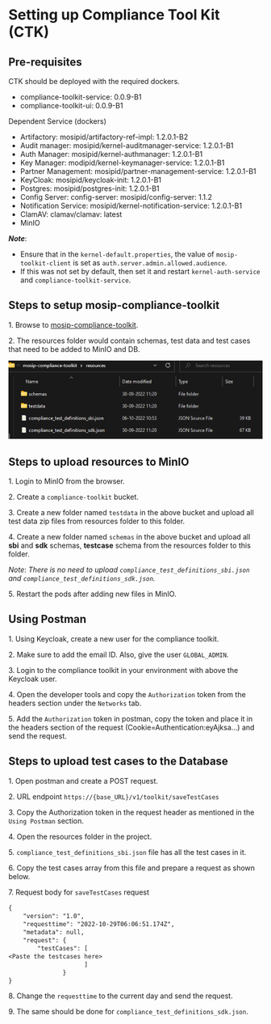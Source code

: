 # Setting up Compliance Tool Kit (CTK)

## Pre-requisites

CTK should be deployed with the required dockers.

* compliance-toolkit-service: 0.0.9-B1
* compliance-toolkit-ui: 0.0.9-B1

Dependent Service (dockers)
* Artifactory: mosipid/artifactory-ref-impl: 1.2.0.1-B2
* Audit manager: mosipid/kernel-auditmanager-service: 1.2.0.1-B1
* Auth Manager: mosipid/kernel-authmanager: 1.2.0.1-B1
* Key Manager: modipid/kernel-keymanager-service: 1.2.0.1-B1
* Partner Management: mosipid/partner-management-service: 1.2.0.1-B1
* KeyCloak: mosipid/keycloak-init: 1.2.0.1-B1
* Postgres: mosipid/postgres-init: 1.2.0.1-B1
* Config Server: config-server: mosipid/config-server: 1.1.2
* Notification Service: mosipid/kernel-notification-service: 1.2.0.1-B1
* ClamAV: clamav/clamav: latest
* MinIO

_**Note**_: 
* Ensure that in the `kernel-default.properties`, the value of `mosip-toolkit-client` is set as `auth.server.admin.allowed.audience`. 
* If this was not set by default, then set it and restart `kernel-auth-service` and `compliance-toolkit-service`.

## Steps to setup mosip-compliance-toolkit

1\.	Browse to [mosip-compliance-toolkit](https://github.com/mosip-compliance-toolkit.git).
       
2\. The resources folder would contain schemas, test data and test cases that need to be added to MinIO and DB.
  
![](_images/ctk-resources-folder.png)
   
## Steps to upload resources to MinIO
   
1\. Login to MinIO from the browser.
    
2\. Create a `compliance-toolkit` bucket.
    
3\. Create a new folder named `testdata` in the above bucket and upload all test data zip files from resources folder to this folder.
    
4\. Create a new folder named `schemas` in the above bucket and upload all **sbi** and **sdk** schemas, **testcase** schema from the resources folder to this folder.

_Note_: _There is no need to upload `compliance_test_definitions_sbi.json` and `compliance_test_definitions_sdk.json`._

5\. Restart the pods after adding new files in MinIO.
   
## Using Postman
   
1\. Using Keycloak, create a new user for the compliance toolkit.
 
2\. Make sure to add the email ID. Also, give the user `GLOBAL_ADMIN`.

3\. Login to the compliance toolkit in your environment with above the Keycloak user.

4\. Open the developer tools and copy the `Authorization` token from the headers section under the `Networks` tab.
         
5\. Add the `Authorization` token in postman, copy the token and place it in the headers section of the request (Cookie=Authentication:eyAjksa...) and send the request.
    
     
 ## Steps to upload test cases to the Database
        
1\.	Open postman and create a POST request.
        
2\.	URL endpoint `https://{base_URL}/v1/toolkit/saveTestCases`
        
3\.	Copy the Authorization token in the request header as mentioned in the `Using Postman` section.
        
4\.	Open the resources folder in the project.
        
5\.	`compliance_test_definitions_sbi.json` file has all the test cases in it.
        
6\.	Copy the test cases array from this file and prepare a request as shown below.
        
7\.	Request body for `saveTestCases` request 
        
```jsonc  
{
    "version": "1.0",
    "requesttime": "2022-10-29T06:06:51.174Z",
    "metadata": null,
    "request": {
        "testCases": [
<Paste the testcases here>
                     ]
               }
}
```
8\. Change the `requesttime` to the current day and send the request.

9\. The same should be done for `compliance_test_definitions_sdk.json`.
